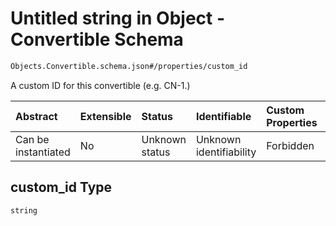 # Untitled string in Object - Convertible Schema

```txt
Objects.Convertible.schema.json#/properties/custom_id
```

A custom ID for this convertible (e.g. CN-1.)

| Abstract            | Extensible | Status         | Identifiable            | Custom Properties | Additional Properties | Access Restrictions | Defined In                                                                                |
| :------------------ | :--------- | :------------- | :---------------------- | :---------------- | :-------------------- | :------------------ | :---------------------------------------------------------------------------------------- |
| Can be instantiated | No         | Unknown status | Unknown identifiability | Forbidden         | Allowed               | none                | [Convertible.schema.json*](../out/objects/Convertible.schema.json "open original schema") |

## custom_id Type

`string`
